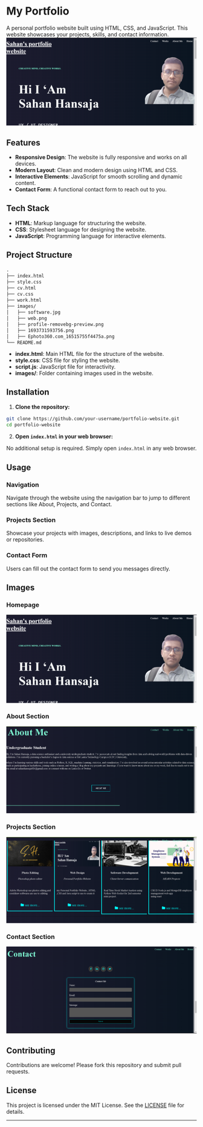 # My Portfolio

A personal portfolio website built using HTML, CSS, and JavaScript. This website showcases your projects, skills, and contact information.
![Homepage](https://github.com/sahanHansaja026/My-Portfolio---HTML-CSS-JavaScript-/blob/main/web.png)

## Features

- **Responsive Design**: The website is fully responsive and works on all devices.
- **Modern Layout**: Clean and modern design using HTML and CSS.
- **Interactive Elements**: JavaScript for smooth scrolling and dynamic content.
- **Contact Form**: A functional contact form to reach out to you.

## Tech Stack

- **HTML**: Markup language for structuring the website.
- **CSS**: Stylesheet language for designing the website.
- **JavaScript**: Programming language for interactive elements.

## Project Structure

```plaintext
.
├── index.html
├── style.css
├── cv.html
├── cv.css
├── work.html
├── images/
│   ├── software.jpg
│   ├── web.png
│   ├── profile-removebg-preview.png
│   ├── 1693731593756.png
│   ├── Ephoto360.com_16515755f4475a.png
└── README.md
```

- **index.html**: Main HTML file for the structure of the website.
- **style.css**: CSS file for styling the website.
- **script.js**: JavaScript file for interactivity.
- **images/**: Folder containing images used in the website.

## Installation

1. **Clone the repository:**

```bash
git clone https://github.com/your-username/portfolio-website.git
cd portfolio-website
```

2. **Open `index.html` in your web browser:**

No additional setup is required. Simply open `index.html` in any web browser.

## Usage

### Navigation

Navigate through the website using the navigation bar to jump to different sections like About, Projects, and Contact.

### Projects Section

Showcase your projects with images, descriptions, and links to live demos or repositories.

### Contact Form

Users can fill out the contact form to send you messages directly.

## Images

### Homepage

![Homepage](https://github.com/sahanHansaja026/My-Portfolio---HTML-CSS-JavaScript-/blob/main/web.png)

### About Section

![About Section](https://github.com/sahanHansaja026/My-Portfolio---HTML-CSS-JavaScript-/blob/main/image1.png)

### Projects Section

![Projects Section](https://github.com/sahanHansaja026/My-Portfolio---HTML-CSS-JavaScript-/blob/main/image2.png)

### Contact Section

![Contact Section](https://github.com/sahanHansaja026/My-Portfolio---HTML-CSS-JavaScript-/blob/main/image3.png)

## Contributing

Contributions are welcome! Please fork this repository and submit pull requests.

## License

This project is licensed under the MIT License. See the [LICENSE](LICENSE) file for details.

---
